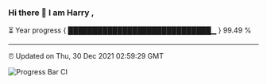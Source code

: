 ### Hi there 👋 I am Harry , 

⏳ Year progress { █████████████████████████████▁ } 99.49 %

---

⏰ Updated on Thu, 30 Dec 2021 02:59:29 GMT

![Progress Bar CI](https://github.com/duykhang68/duykhang68/workflows/Progress%20Bar%20CI/badge.svg)
